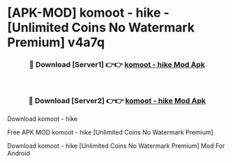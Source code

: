 # [APK-MOD] komoot - hike - [Unlimited Coins No Watermark Premium] v4a7q



<div align="center">
<h3>🔴 Download [Server1] 👉👉 <a href="https://momento.my/?title=komoot_-_hike">komoot - hike Mod Apk</a></h3><br>

<h3>🔴 Download [Server2] 👉👉 <a href="https://momento.my/?title=komoot_-_hike">komoot - hike Mod Apk</a></h3>
</div>



Download komoot - hike 

Free APK MOD komoot - hike [Unlimited Coins No Watermark Premium]

Download komoot - hike [Unlimited Coins No Watermark Premium] Mod For Android
